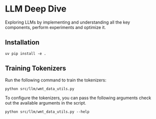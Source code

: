 # LLM Deep Dive

Exploring LLMs by implementing and understanding all the key components, perform experiments and optimize it.


## Installation

`uv pip install -e .`

## Training Tokenizers

Run the following command to train the tokenizers:

`python src/llm/wmt_data_utils.py`

To configure the tokenizers, you can pass the following arguments check out the available arguments in the script.

`python src/llm/wmt_data_utils.py --help`
